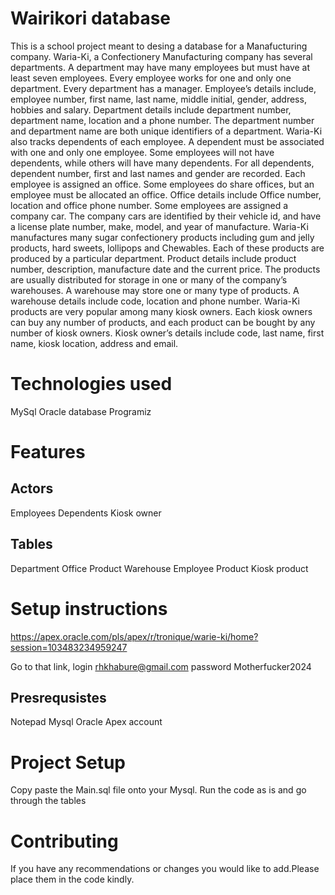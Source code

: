 # Wairikori database
This is a school project meant to desing a database for a Manafucturing company.
Waria-Ki, a Confectionery Manufacturing company has several departments. A department may have 
many employees but must have at least seven employees. Every employee works for one and only one 
department. Every department has a manager. Employee’s details include, employee number, first 
name, last name, middle initial, gender, address, hobbies and salary. Department details include 
department number, department name, location and a phone number. The department number and 
department name are both unique identifiers of a department. Waria-Ki also tracks dependents of each 
employee. A dependent must be associated with one and only one employee. Some employees will not 
have dependents, while others will have many dependents. For all dependents, dependent number, first 
and last names and gender are recorded. Each employee is assigned an office. Some employees do 
share offices, but an employee must be allocated an office. Office details include Office number, 
location and office phone number. Some employees are assigned a company car. The company cars 
are identified by their vehicle id, and have a license plate number, make, model, and year of 
manufacture. Waria-Ki manufactures many sugar confectionery products including gum and jelly 
products, hard sweets, lollipops and Chewables. Each of these products are produced by a particular 
department. Product details include product number, description, manufacture date and the current 
price. The products are usually distributed for storage in one or many of the company’s warehouses. A 
warehouse may store one or many type of products. A warehouse details include code, location and 
phone number. Waria-Ki products are very popular among many kiosk owners. Each kiosk owners can 
buy any number of products, and each product can be bought by any number of kiosk owners. Kiosk 
owner’s details include code, last name, first name, kiosk location, address and email.


# Technologies used
MySql
Oracle database
Programiz

# Features
## Actors
Employees
Dependents
Kiosk owner

## Tables
Department
Office
Product
Warehouse
Employee Product
Kiosk product


# Setup instructions
https://apex.oracle.com/pls/apex/r/tronique/warie-ki/home?session=103483234959247

Go to that link,
login rhkhabure@gmail.com
password Motherfucker2024
## Presrequsistes
Notepad
Mysql
Oracle Apex account

# Project Setup
Copy paste the Main.sql file onto your Mysql.
Run the code as is and go through the tables

# Contributing 
If you have any recommendations or changes you would like to add.Please place them in the code kindly.


